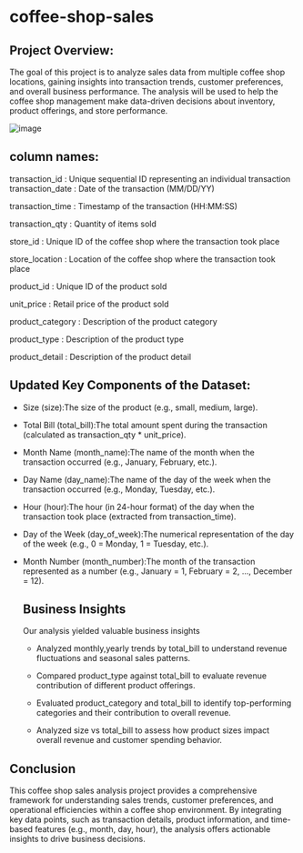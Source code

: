 # coffee-shop-sales
## Project Overview: 
The goal of this project is to analyze sales data from multiple coffee shop locations, gaining insights into transaction trends, customer preferences, and overall business performance. The analysis will be used to help the coffee shop management make data-driven decisions about inventory, product offerings, and store performance.

![image](https://github.com/user-attachments/assets/26c5a17c-3e77-47bb-a755-363009d7fd7c)


## column names:
transaction_id : Unique sequential ID representing an individual transaction
transaction_date : Date of the transaction (MM/DD/YY)

transaction_time : Timestamp of the transaction (HH:MM:SS)

transaction_qty : Quantity of items sold

store_id : Unique ID of the coffee shop where the transaction took place

store_location : Location of the coffee shop where the transaction took place

product_id : Unique ID of the product sold

unit_price : Retail price of the product sold

product_category : Description of the product category

product_type : Description of the product type

product_detail : Description of the product detail


## Updated Key Components of the Dataset:
* Size (size):The size of the product (e.g., small, medium, large).

* Total Bill (total_bill):The total amount spent during the transaction (calculated as transaction_qty * unit_price).

* Month Name (month_name):The name of the month when the transaction occurred (e.g., January, February, etc.).

* Day Name (day_name):The name of the day of the week when the transaction occurred (e.g., Monday, Tuesday, etc.).

* Hour (hour):The hour (in 24-hour format) of the day when the transaction took place (extracted from transaction_time).

* Day of the Week (day_of_week):The numerical representation of the day of the week (e.g., 0 = Monday, 1 = Tuesday, etc.).

* Month Number (month_number):The month of the transaction represented as a number (e.g., January = 1, February = 2, ..., December = 12).

  ## Business Insights
  Our analysis yielded valuable business insights

  * Analyzed monthly,yearly trends by total_bill to understand revenue fluctuations and seasonal sales patterns.
    
  * Compared product_type against total_bill to evaluate revenue contribution of different product offerings.
 
  * Evaluated product_category and total_bill to identify top-performing categories and their contribution to overall revenue.

  * Analyzed size vs total_bill to assess how product sizes impact overall revenue and customer spending behavior.

## Conclusion
This coffee shop sales analysis project provides a comprehensive framework for understanding sales trends, customer preferences, and operational efficiencies within a coffee shop environment. By integrating key data points, such as transaction details, product information, and time-based features (e.g., month, day, hour), the analysis offers actionable insights to drive business decisions.
  
  
